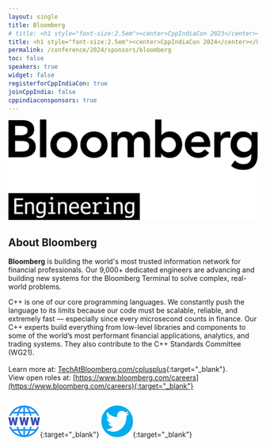 ```yaml
---
layout: single
title: Bloomberg
# title: <h1 style="font-size:2.5em"><center>CppIndiaCon 2023</center></h1><center><p style="font-size:1.5em">Gold Sponsor
title: <h1 style="font-size:2.5em"><center>CppIndiaCon 2024</center></h1><center><p style="font-size:1.5em">The C++ festival of India</p><p style="font-size:1.5em"><mark style="background-color:gold;"><strong>Gold Sponsor</strong></mark>
permalink: /conference/2024/sponsors/bloomberg
toc: false
speakers: true
widget: false
registerforCppIndiaCon: true
joinCppIndia: false
cppindiaconsponsors: true
---
```


<div style="text-align: center;">
  <a href="https://www.techatbloomberg.com/"  target="_blank">
    <img src="/conference/2023/sponsors/bloomberg.png" alt="Bloomberg LP" title="Bloomberg LP">
  </a>
</div>
<!-- <center> Modelling Silicon Dreams</center> -->
<!-- <h1 style="font-size:2em; color:blue"><center>Modelling Silicon Dreams</center></h1> -->

## About Bloomberg
**Bloomberg** is building the world's most trusted information network for financial professionals. Our 9,000+ dedicated engineers are advancing and building new systems for the Bloomberg Terminal to solve complex, real-world problems. 
<br>

C++ is one of our core programming languages. We constantly push the language to its limits because our code must be scalable, reliable, and extremely fast — especially since every microsecond counts in finance. Our C++ experts build everything from low-level libraries and components to some of the world’s most performant financial applications, analytics, and trading systems. They also contribute to the C++ Standards Committee (WG21). 
<br><br>
Learn more at: [TechAtBloomberg.com/cplusplus](http://www.techatbloomberg.com/cplusplus){:target="_blank"}.
<br>
View open roles at: [https://www.bloomberg.com/careers](https://www.bloomberg.com/careers){:target="_blank"}
<br><br>

[![Bloomberg](/assets/images/www.png "Bloomberg LP")](https://www.TechAtBloomberg.com){:target="_blank"}
[![Bloomberg](/assets/images/twitter.png "Bloomberg LP")](https://twitter.com/TechAtBloomberg){:target="_blank"}
<!-- [![Bloomberg LP](/assets/images/linkedin.png "Bloomberg LP")](#){:target="_blank"} -->
<!-- [![Bloomberg LP](/assets/images/facebook.jpg "Bloomberg LP")](#){:target="_blank"} -->
<!--  -->

<pre>















































</pre>
